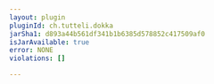 ```yaml
---
layout: plugin
pluginId: ch.tutteli.dokka
jarSha1: d893a44b561df341b1b6385d578852c417509af0
isJarAvailable: true
error: NONE
violations: []

---
```

